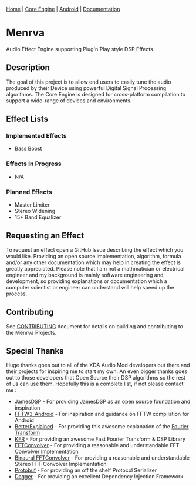 [Home](https://github.com/Jman420/menrva) | [Core Engine](engine) | [Android](hosts/android) | [Documentation](docs)

# Menrva
Audio Effect Engine supporting Plug'n'Play style DSP Effects

## Description
The goal of this project is to allow end users to easily tune the audio produced by their Device using powerful Digital Signal Processing algorithms.  The Core Engine is designed for cross-platform compilation to support a wide-range of devices and environments.

## Effect Lists

### Implemented Effects
  - Bass Boost

### Effects In Progress
  - N/A

### Planned Effects
  - Master Limiter
  - Stereo Widening
  - 15+ Band Equalizer

## Requesting an Effect
To request an effect open a GitHub Issue describing the effect which you would like.  Providing an open source implementation, algorithm, formula and/or any other documentation which may help in creating the effect is greatly appreciated.  Please note that I am not a mathmatician or electrical engineer and my background is mainly software engineering and development, so providing explanations or documentation which a computer scientist or engineer can understand will help speed up the process.

## Contributing
See [CONTRIBUTING](docs/CONTRIBUTING.md) document for details on building and contributing to the Menrva Projects.

## Special Thanks
Huge thanks goes out to all of the XDA Audio Mod developers out there and their projects for inspiring me to start my own.  An even bigger thanks goes out to those developers that Open Source their DSP algorithms so the rest of us can use them.  Hopefully this is a complete list, if not please contact me : 
  - [JamesDSP](https://github.com/james34602/JamesDSPManager) - For providing JamesDSP as an open source foundation and inspiration
  - [FFTW3-Android](https://github.com/Lauszus/fftw3-android) - For inspiration and guidance on FFTW compilation for Android
  - [BetterExplained](https://betterexplained.com/) - For providing this awesome explanation of the [Fourier Transform](https://betterexplained.com/articles/an-interactive-guide-to-the-fourier-transform/)
  - [KFR](https://www.kfrlib.com/) - For providing an awesome Fast Fourier Transform & DSP Library
  - [FFTConvolver](https://github.com/HiFi-LoFi/FFTConvolver) - For providing a reasonable and understandable FFT Convolver Implementation
  - [Binaural FFTConvolver](https://github.com/Bendrien/FFTConvolver) - For providing a reasonable and understandable Stereo FFT Convolver Implementation
  - [Protobuf](https://github.com/protocolbuffers/protobuf) - For providing an off the shelf Protocol Serializer
  - [Dagger](https://github.com/google/dagger) - For providing an excellent Dependency Injection Framework
